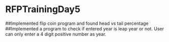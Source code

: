 # RFPTrainingDay5

##Implemented flip coin program and found head vs tail percentage
##Implemented a program to check if entered year is leap year or not. User can only enter a 4 digit positive number as year.
